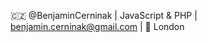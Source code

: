 🇨🇿 @BenjaminCerninak | JavaScript & PHP | benjamin.cerninak@gmail.com | 📍 London


<!---
BenjaminCerninak/BenjaminCerninak is a ✨ special ✨ repository because its `README.md` (this file) appears on your GitHub profile.
You can click the Preview link to take a look at your changes.
--->
